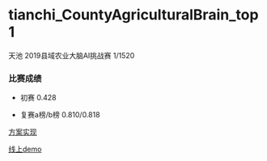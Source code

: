 # tianchi_CountyAgriculturalBrain_top1
天池 2019县域农业大脑AI挑战赛 1/1520



### 比赛成绩

+ 初赛                  0.428     

+ 复赛a榜/b榜    0.810/0.818



[方案实现](https://blog.csdn.net/amou__/article/details/102630787)

[线上demo](https://tianchi.aliyun.com/museum7/?spm=5176.14046517.J_9711814210.24.330d3178iIJT5o#/newprodetail?productId=4)

